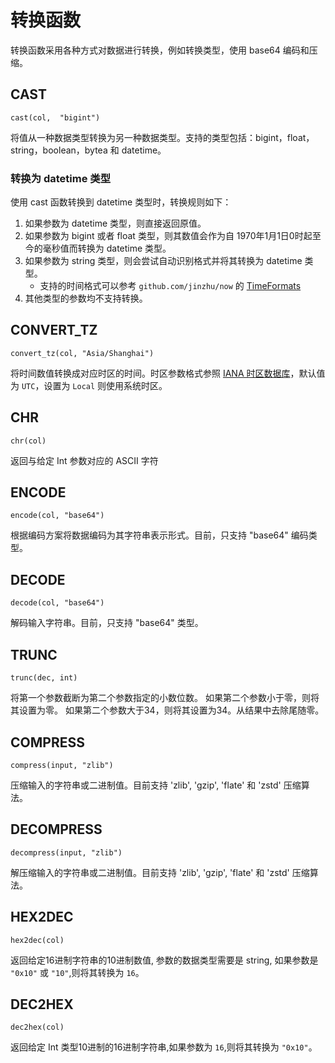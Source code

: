 # 转换函数

转换函数采用各种方式对数据进行转换，例如转换类型，使用 base64 编码和压缩。

## CAST

```text
cast(col,  "bigint")
```

将值从一种数据类型转换为另一种数据类型。支持的类型包括：bigint，float，string，boolean，bytea 和 datetime。

### 转换为 datetime 类型

使用 cast 函数转换到 datetime 类型时，转换规则如下：

1. 如果参数为 datetime 类型，则直接返回原值。
2. 如果参数为 bigint 或者 float 类型，则其数值会作为自 1970年1月1日0时起至今的毫秒值而转换为 datetime 类型。
3. 如果参数为 string 类型，则会尝试自动识别格式并将其转换为 datetime 类型。
   - 支持的时间格式可以参考 `github.com/jinzhu/now` 的 [TimeFormats](https://github.com/jinzhu/now/blob/f067b166b35a996b9ff5a0f610225e1458f23adc/main.go#L17-L27)
4. 其他类型的参数均不支持转换。

## CONVERT_TZ

```text
convert_tz(col, "Asia/Shanghai")
```

将时间数值转换成对应时区的时间。时区参数格式参照 [IANA 时区数据库](https://www.iana.org/time-zones)，默认值为 `UTC`，设置为 `Local` 则使用系统时区。

## CHR

```text
chr(col)
```

返回与给定 Int 参数对应的 ASCII 字符

## ENCODE

```text
encode(col, "base64")
```

根据编码方案将数据编码为其字符串表示形式。目前，只支持 "base64" 编码类型。

## DECODE

```text
decode(col, "base64")
```

解码输入字符串。目前，只支持 "base64" 类型。

## TRUNC

```text
trunc(dec, int)
```

将第一个参数截断为第二个参数指定的小数位数。 如果第二个参数小于零，则将其设置为零。 如果第二个参数大于34，则将其设置为34。从结果中去除尾随零。

## COMPRESS

```text
compress(input, "zlib")
```

压缩输入的字符串或二进制值。目前支持 'zlib', 'gzip', 'flate' 和 'zstd' 压缩算法。

## DECOMPRESS

```text
decompress(input, "zlib")
```

解压缩输入的字符串或二进制值。目前支持 'zlib', 'gzip', 'flate' 和 'zstd' 压缩算法。

## HEX2DEC

```text
hex2dec(col)
```

返回给定16进制字符串的10进制数值, 参数的数据类型需要是 string, 如果参数是 `"0x10"` 或 `"10"`,则将其转换为 `16`。

## DEC2HEX

```text
dec2hex(col)
```

返回给定 Int 类型10进制的16进制字符串,如果参数为 `16`,则将其转换为 `"0x10"`。
